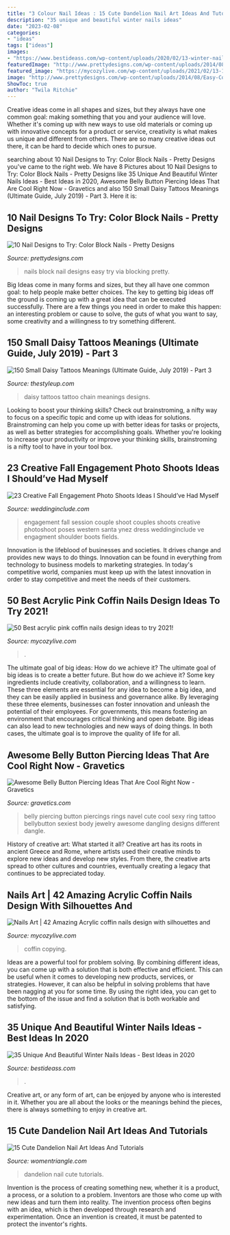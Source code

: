 ```yaml
---
title: "3 Colour Nail Ideas : 15 Cute Dandelion Nail Art Ideas And Tutorials"
description: "35 unique and beautiful winter nails ideas"
date: "2023-02-08"
categories:
- "ideas"
tags: ["ideas"]
images:
- "https://www.bestideass.com/wp-content/uploads/2020/02/13-winter-nail-ideas-24022020101613.jpg"
featuredImage: "http://www.prettydesigns.com/wp-content/uploads/2014/08/Easy-Color-Block-Nails.jpg"
featured_image: "https://mycozylive.com/wp-content/uploads/2021/02/13-11.jpg"
image: "http://www.prettydesigns.com/wp-content/uploads/2014/08/Easy-Color-Block-Nails.jpg"
ShowToc: true
author: "Twila Ritchie"
---
```



Creative ideas come in all shapes and sizes, but they always have one common goal: making something that you and your audience will love. Whether it's coming up with new ways to use old materials or coming up with innovative concepts for a product or service, creativity is what makes us unique and different from others. There are so many creative ideas out there, it can be hard to decide which ones to pursue.

	

		
searching about 10 Nail Designs to Try: Color Block Nails - Pretty Designs you've came to the right web. We have 8 Pictures about 10 Nail Designs to Try: Color Block Nails - Pretty Designs like 35 Unique And Beautiful Winter Nails Ideas - Best Ideas in 2020, Awesome Belly Button Piercing Ideas That Are Cool Right Now - Gravetics and also 150 Small Daisy Tattoos Meanings (Ultimate Guide, July 2019) - Part 3. Here it is:
		
    
## 10 Nail Designs To Try: Color Block Nails - Pretty Designs

<img loading=lazy src="http://www.prettydesigns.com/wp-content/uploads/2014/08/Easy-Color-Block-Nails.jpg" onerror="this.onerror=null;this.src='https://tse3.mm.bing.net/th?id=OIP.2A2oUfHKkvcQHGGSQETpRwHaKG&amp;pid=15.1';" alt="10 Nail Designs to Try: Color Block Nails - Pretty Designs">

_Source: prettydesigns.com_

>nails block nail designs easy try via blocking pretty. 

	

Big Ideas come in many forms and sizes, but they all have one common goal: to help people make better choices. The key to getting big ideas off the ground is coming up with a great idea that can be executed successfully. There are a few things you need in order to make this happen: an interesting problem or cause to solve, the guts of what you want to say, some creativity and a willingness to try something different.

    
## 150 Small Daisy Tattoos Meanings (Ultimate Guide, July 2019) - Part 3

<img loading=lazy src="https://thestyleup.com/wp-content/uploads/2015/03/daisy-chain-600x801.jpg" onerror="this.onerror=null;this.src='https://tse1.mm.bing.net/th?id=OIP.se3vbgxpXsJOqkgoTCvJpgHaJ4&amp;pid=15.1';" alt="150 Small Daisy Tattoos Meanings (Ultimate Guide, July 2019) - Part 3">

_Source: thestyleup.com_

>daisy tattoos tattoo chain meanings designs. 

	

Looking to boost your thinking skills? Check out brainstroming, a nifty way to focus on a specific topic and come up with ideas for solutions. Brainstroming can help you come up with better ideas for tasks or projects, as well as better strategies for accomplishing goals. Whether you're looking to increase your productivity or improve your thinking skills, brainstroming is a nifty tool to have in your tool box.

    
## 23 Creative Fall Engagement Photo Shoots Ideas I Should’ve Had Myself

<img loading=lazy src="https://www.weddinginclude.com/wp-content/uploads/2017/06/Fall-engagement-session-ideas.jpg" onerror="this.onerror=null;this.src='https://tse3.mm.bing.net/th?id=OIP.0Os6a7CYSnGGxLUeObGKhQHaKD&amp;pid=15.1';" alt="23 Creative Fall Engagement Photo Shoots Ideas I Should’ve Had Myself">

_Source: weddinginclude.com_

>engagement fall session couple shoot couples shoots creative photoshoot poses western santa ynez dress weddinginclude ve engagment shoulder boots fields. 

	

Innovation is the lifeblood of businesses and societies. It drives change and provides new ways to do things. Innovation can be found in everything from technology to business models to marketing strategies. In today's competitive world, companies must keep up with the latest innovation in order to stay competitive and meet the needs of their customers.

    
## 50 Best Acrylic Pink Coffin Nails Design Ideas To Try 2021!

<img loading=lazy src="https://mycozylive.com/wp-content/uploads/2021/04/10-13.jpg" onerror="this.onerror=null;this.src='https://tse1.mm.bing.net/th?id=OIP.AopJxiG9tlQTOAvhZyL-HgHaLH&amp;pid=15.1';" alt="50 Best acrylic pink coffin nails design ideas to try 2021!">

_Source: mycozylive.com_

>. 

	

The ultimate goal of big ideas: How do we achieve it?
The ultimate goal of big ideas is to create a better future. But how do we achieve it? Some key ingredients include creativity, collaboration, and a willingness to learn. These three elements are essential for any idea to become a big idea, and they can be easily applied in business and governance alike. By leveraging these three elements, businesses can foster innovation and unleash the potential of their employees. For governments, this means fostering an environment that encourages critical thinking and open debate. Big ideas can also lead to new technologies and new ways of doing things. In both cases, the ultimate goal is to improve the quality of life for all.

    
## Awesome Belly Button Piercing Ideas That Are Cool Right Now - Gravetics

<img loading=lazy src="https://www.gravetics.com/wp-content/uploads/2017/02/Dangling-Flowers.jpg" onerror="this.onerror=null;this.src='https://tse2.mm.bing.net/th?id=OIP.1TbP_ZsVO3YrNwcqcjIXpgHaLH&amp;pid=15.1';" alt="Awesome Belly Button Piercing Ideas That Are Cool Right Now - Gravetics">

_Source: gravetics.com_

>belly piercing button piercings rings navel cute cool sexy ring tattoo bellybutton sexiest body jewelry awesome dangling designs different dangle. 

	

History of creative art: What started it all?
Creative art has its roots in ancient Greece and Rome, where artists used their creative minds to explore new ideas and develop new styles. From there, the creative arts spread to other cultures and countries, eventually creating a legacy that continues to be appreciated today.

    
## Nails Art | 42 Amazing Acrylic Coffin Nails Design With Silhouettes And

<img loading=lazy src="https://mycozylive.com/wp-content/uploads/2021/02/13-11.jpg" onerror="this.onerror=null;this.src='https://tse3.mm.bing.net/th?id=OIP.XU0Moo0k5sIa8FlRspKO9QHaKq&amp;pid=15.1';" alt="Nails Art | 42 Amazing Acrylic coffin nails design with silhouettes and">

_Source: mycozylive.com_

>coffin copying. 

	

Ideas are a powerful tool for problem solving. By combining different ideas, you can come up with a solution that is both effective and efficient. This can be useful when it comes to developing new products, services, or strategies. However, it can also be helpful in solving problems that have been nagging at you for some time. By using the right idea, you can get to the bottom of the issue and find a solution that is both workable and satisfying.

    
## 35 Unique And Beautiful Winter Nails Ideas - Best Ideas In 2020

<img loading=lazy src="https://www.bestideass.com/wp-content/uploads/2020/02/13-winter-nail-ideas-24022020101613.jpg" onerror="this.onerror=null;this.src='https://tse3.mm.bing.net/th?id=OIP.2tMgP_hHFZALvSydzCFYqwHaJx&amp;pid=15.1';" alt="35 Unique And Beautiful Winter Nails Ideas - Best Ideas in 2020">

_Source: bestideass.com_

>. 

	

Creative art, or any form of art, can be enjoyed by anyone who is interested in it. Whether you are all about the looks or the meanings behind the pieces, there is always something to enjoy in creative art.

    
## 15 Cute Dandelion Nail Art Ideas And Tutorials

<img loading=lazy src="https://www.womentriangle.com/wp-content/uploads/2015/05/dandelion-nail-art-6.jpg" onerror="this.onerror=null;this.src='https://tse2.mm.bing.net/th?id=OIP.AJouk3b0wnAwtYvQD5-qxgHaHa&amp;pid=15.1';" alt="15 Cute Dandelion Nail Art Ideas And Tutorials">

_Source: womentriangle.com_

>dandelion nail cute tutorials. 

	

Invention is the process of creating something new, whether it is a product, a process, or a solution to a problem. Inventors are those who come up with new ideas and turn them into reality. The invention process often begins with an idea, which is then developed through research and experimentation. Once an invention is created, it must be patented to protect the inventor's rights.

